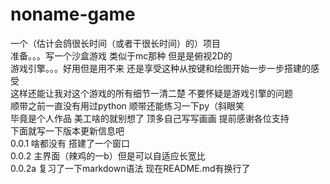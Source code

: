 # noname-game
一个（估计会鸽很长时间（或者干很长时间）的）项目  
准备。。。写一个沙盒游戏 类似于mc那种 但是是俯视2D的   
游戏引擎。。。好用但是用不来 还是享受这种从按键和绘图开始一步一步搭建的感受  
这样还能让我对这个游戏的所有细节一清二楚 不要怀疑是游戏引擎的问题  
顺带之前一直没有用过python 顺带还能练习一下py（斜眼笑  
毕竟是个人作品 美工啥的就别想了 顶多自己写写画画 提前感谢各位支持  
下面就写一下版本更新信息吧  
0.0.1 啥都没有 搭建了一个窗口  
0.0.2 主界面（辣鸡的一b）但是可以自适应长宽比  
0.0.2a 复习了一下markdown语法 现在README.md有换行了